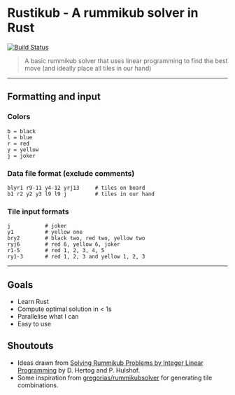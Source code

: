 # Rustikub - A rummikub solver in Rust

[![Build Status](https://travis-ci.org/wemyss/rustikub.svg?branch=master)](https://travis-ci.org/wemyss/rustikub)

> A basic rummikub solver that uses linear programming to find the best move (and ideally place all tiles in our hand)

---

## Formatting and input

### Colors
```
b = black
l = blue
r = red
y = yellow
j = joker
```

### Data file format (exclude comments)
```
blyr1 r9-11 y4-12 yrj13     # tiles on board
b1 r2 y2 y3 l9 l9 j         # tiles in our hand
```

### Tile input formats
```
j           # joker
y1          # yellow one
bry2        # black two, red two, yellow two
ryj6        # red 6, yellow 6, joker
r1-5        # red 1, 2, 3, 4, 5
ry1-3       # red 1, 2, 3 and yellow 1, 2, 3
```

---

## Goals

- Learn Rust
- Compute optimal solution in < 1s
- Parallelise what I can
- Easy to use

## Shoutouts

- Ideas drawn from [Solving Rummikub Problems by Integer Linear Programming](https://pdfs.semanticscholar.org/ab00/c1bfe35e21a2edb7287234af03f74a3ee3ae.pdf) by D. Hertog and P. Hulshof.
- Some inspiration from [gregorias/rummikubsolver](https://github.com/gregorias/rummikubsolver) for generating tile combinations.
